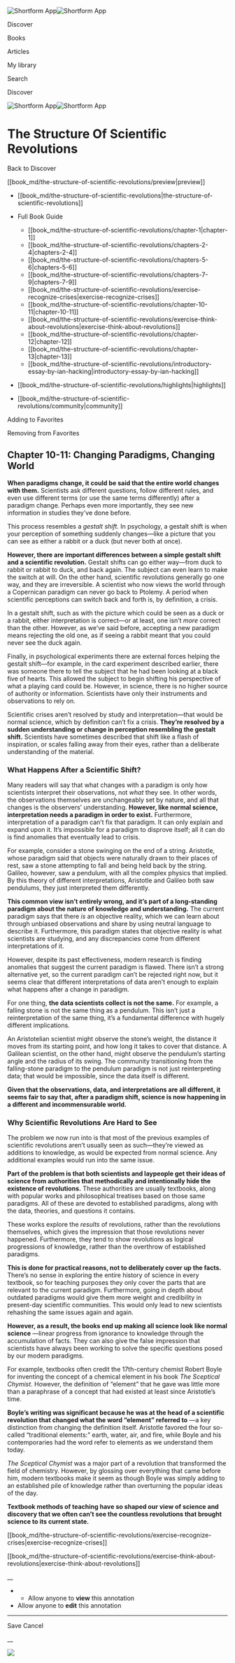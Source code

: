 ![Shortform App](/img/logo.36a2399e.svg)![Shortform App](/img/logo-dark.70c1b072.svg)

Discover

Books

Articles

My library

Search

Discover

![Shortform App](/img/logo.36a2399e.svg)![Shortform App](/img/logo-dark.70c1b072.svg)

# The Structure Of Scientific Revolutions

Back to Discover

[[book_md/the-structure-of-scientific-revolutions/preview|preview]]

  * [[book_md/the-structure-of-scientific-revolutions|the-structure-of-scientific-revolutions]]
  * Full Book Guide

    * [[book_md/the-structure-of-scientific-revolutions/chapter-1|chapter-1]]
    * [[book_md/the-structure-of-scientific-revolutions/chapters-2-4|chapters-2-4]]
    * [[book_md/the-structure-of-scientific-revolutions/chapters-5-6|chapters-5-6]]
    * [[book_md/the-structure-of-scientific-revolutions/chapters-7-9|chapters-7-9]]
    * [[book_md/the-structure-of-scientific-revolutions/exercise-recognize-crises|exercise-recognize-crises]]
    * [[book_md/the-structure-of-scientific-revolutions/chapter-10-11|chapter-10-11]]
    * [[book_md/the-structure-of-scientific-revolutions/exercise-think-about-revolutions|exercise-think-about-revolutions]]
    * [[book_md/the-structure-of-scientific-revolutions/chapter-12|chapter-12]]
    * [[book_md/the-structure-of-scientific-revolutions/chapter-13|chapter-13]]
    * [[book_md/the-structure-of-scientific-revolutions/introductory-essay-by-ian-hacking|introductory-essay-by-ian-hacking]]
  * [[book_md/the-structure-of-scientific-revolutions/highlights|highlights]]
  * [[book_md/the-structure-of-scientific-revolutions/community|community]]



Adding to Favorites 

Removing from Favorites 

## Chapter 10-11: Changing Paradigms, Changing World

**When paradigms change, it could be said that the entire world changes with them.** Scientists ask different questions, follow different rules, and even use different terms (or use the same terms differently) after a paradigm change. Perhaps even more importantly, they see new information in studies they’ve done before.

This process resembles a _gestalt shift._ In psychology, a gestalt shift is when your perception of something suddenly changes—like a picture that you can see as either a rabbit or a duck (but never both at once).

**However, there are important differences between a simple gestalt shift and a scientific revolution.** Gestalt shifts can go either way—from duck to rabbit or rabbit to duck, and back again. The subject can even learn to make the switch at will. On the other hand, scientific revolutions generally go one way, and they are irreversible. A scientist who now views the world through a Copernican paradigm can never go back to Ptolemy. A period when scientific perceptions can switch back and forth is, by definition, a crisis.

In a gestalt shift, such as with the picture which could be seen as a duck or a rabbit, either interpretation is correct—or at least, one isn’t _more_ correct than the other. However, as we’ve said before, accepting a new paradigm means rejecting the old one, as if seeing a rabbit meant that you could never see the duck again.

Finally, in psychological experiments there are external forces helping the gestalt shift—for example, in the card experiment described earlier, there was someone there to tell the subject that he had been looking at a black five of hearts. This allowed the subject to begin shifting his perspective of what a playing card could be. However, in science, there is no higher source of authority or information. Scientists have only their instruments and observations to rely on.

Scientific crises aren’t resolved by study and interpretation—that would be normal science, which by definition can’t fix a crisis. **They’re resolved by a sudden understanding or change in perception resembling the gestalt shift.** Scientists have sometimes described that shift like a flash of inspiration, or scales falling away from their eyes, rather than a deliberate understanding of the material.

### What Happens After a Scientific Shift?

Many readers will say that what changes with a paradigm is only how scientists interpret their observations, not _what_ they see. In other words, the observations themselves are unchangeably set by nature, and all that changes is the observers’ understanding. **However, like normal science, interpretation needs a paradigm in order to exist.** Furthermore, interpretation of a paradigm can’t fix that paradigm. It can only explain and expand upon it. It’s impossible for a paradigm to disprove itself; all it can do is find anomalies that eventually lead to crisis.

For example, consider a stone swinging on the end of a string. Aristotle, whose paradigm said that objects were naturally drawn to their places of rest, saw a stone attempting to fall and being held back by the string. Galileo, however, saw a pendulum, with all the complex physics that implied. By this theory of different interpretations, Aristotle and Galileo both saw pendulums, they just interpreted them differently.

**This common view isn’t entirely wrong, and it’s part of a long-standing paradigm about the nature of knowledge and understanding.** The current paradigm says that there _is_ an objective reality, which we can learn about through unbiased observations and share by using neutral language to describe it. Furthermore, this paradigm states that objective reality is what scientists are studying, and any discrepancies come from different interpretations of it.

However, despite its past effectiveness, modern research is finding anomalies that suggest the current paradigm is flawed. There isn’t a strong alternative yet, so the current paradigm can’t be rejected right now, but it seems clear that different interpretations of data aren’t enough to explain what happens after a change in paradigm.

For one thing, **the data scientists collect is not the same.** For example, a falling stone is not the same thing as a pendulum. This isn’t just a reinterpretation of the same thing, it’s a fundamental difference with hugely different implications.

An Aristotelian scientist might observe the stone’s weight, the distance it moves from its starting point, and how long it takes to cover that distance. A Galilean scientist, on the other hand, might observe the pendulum’s starting angle and the radius of its swing. The community transitioning from the falling-stone paradigm to the pendulum paradigm is not just reinterpreting data; that would be impossible, since the data itself is different.

**Given that the observations, data, and interpretations are all different, it seems fair to say that, after a paradigm shift, science is now happening in a different and incommensurable world.**

### Why Scientific Revolutions Are Hard to See

The problem we now run into is that most of the previous examples of scientific revolutions aren’t usually seen as such—they’re viewed as additions to knowledge, as would be expected from normal science. Any additional examples would run into the same issue.

**Part of the problem is that both scientists and laypeople get their ideas of science from authorities that methodically and intentionally hide the existence of revolutions.** These authorities are usually textbooks, along with popular works and philosophical treatises based on those same paradigms. All of these are devoted to established paradigms, along with the data, theories, and questions it contains.

These works explore the _results_ of revolutions, rather than the revolutions themselves, which gives the impression that those revolutions never happened. Furthermore, they tend to show revolutions as logical progressions of knowledge, rather than the overthrow of established paradigms.

**This is done for practical reasons, not to deliberately cover up the facts.** There’s no sense in exploring the entire history of science in every textbook, so for teaching purposes they only cover the parts that are relevant to the current paradigm. Furthermore, going in depth about outdated paradigms would give them more weight and credibility in present-day scientific communities. This would only lead to new scientists rehashing the same issues again and again.

**However, as a result, the books end up making all science look like normal science** —linear progress from ignorance to knowledge through the accumulation of facts. They can also give the false impression that scientists have always been working to solve the specific questions posed by our modern paradigms.

For example, textbooks often credit the 17th-century chemist Robert Boyle for inventing the concept of a chemical element in his book _The Sceptical Chymist_. However, the definition of “element” that he gave was little more than a paraphrase of a concept that had existed at least since Aristotle’s time.

**Boyle’s writing was significant because he was at the head of a scientific revolution that changed what the word “element” referred to** —a key distinction from changing the definition itself. Aristotle favored the four so-called “traditional elements:” earth, water, air, and fire, while Boyle and his contemporaries had the word refer to elements as we understand them today.

_The Sceptical Chymist_ was a major part of a revolution that transformed the field of chemistry. However, by glossing over everything that came before him, modern textbooks make it seem as though Boyle was simply adding to an established pile of knowledge rather than overturning the popular ideas of the day.

**Textbook methods of teaching have so shaped our view of science and discovery that we often can’t see the countless revolutions that brought science to its current state.**

[[book_md/the-structure-of-scientific-revolutions/exercise-recognize-crises|exercise-recognize-crises]]

[[book_md/the-structure-of-scientific-revolutions/exercise-think-about-revolutions|exercise-think-about-revolutions]]

__

  *   * Allow anyone to **view** this annotation
  * Allow anyone to **edit** this annotation



* * *

Save Cancel

__




![](https://bat.bing.com/action/0?ti=56018282&Ver=2&mid=0021bc98-2376-4708-a355-cb2caad24cf8&sid=1711133063fa11eebdec89a8b8ae3bbc&vid=171147a063fa11eea7440fcfeb230d96&vids=0&msclkid=N&pi=0&lg=en-US&sw=800&sh=600&sc=24&nwd=1&tl=Shortform%20%7C%20The%20Structure%20Of%20Scientific%20Revolutions&p=https%3A%2F%2Fwww.shortform.com%2Fapp%2Fbook%2Fthe-structure-of-scientific-revolutions%2Fchapter-10-11&r=&lt=407&evt=pageLoad&sv=1&rn=526251)
